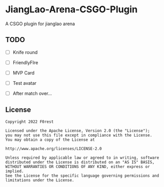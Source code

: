 # JiangLao-Arena-CSGO-Plugin

A CSGO plugin for jianglao arena



## TODO

- [ ] Knife round

- [ ] FriendlyFIre

- [ ] MVP Card
- [ ] Test avatar
- [ ] After match over...

## License

```
Copyright 2022 F0rest

Licensed under the Apache License, Version 2.0 (the "License");
you may not use this file except in compliance with the License.
You may obtain a copy of the License at

http://www.apache.org/licenses/LICENSE-2.0

Unless required by applicable law or agreed to in writing, software
distributed under the License is distributed on an "AS IS" BASIS,
WITHOUT WARRANTIES OR CONDITIONS OF ANY KIND, either express or implied.
See the License for the specific language governing permissions and
limitations under the License.
```

